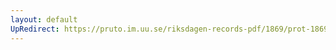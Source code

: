 ```yaml
---
layout: default
UpRedirect: https://pruto.im.uu.se/riksdagen-records-pdf/1869/prot-1869--ak--401/prot-1869--ak--401_014.pdf
---
```

